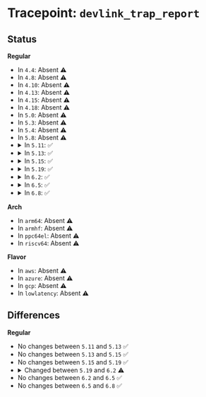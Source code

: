 # Tracepoint: <code>devlink_trap_report</code>

## Status
<b>Regular</b>
<ul>
<li>
In <code>4.4</code>: Absent ⚠️
</li>
<li>
In <code>4.8</code>: Absent ⚠️
</li>
<li>
In <code>4.10</code>: Absent ⚠️
</li>
<li>
In <code>4.13</code>: Absent ⚠️
</li>
<li>
In <code>4.15</code>: Absent ⚠️
</li>
<li>
In <code>4.18</code>: Absent ⚠️
</li>
<li>
In <code>5.0</code>: Absent ⚠️
</li>
<li>
In <code>5.3</code>: Absent ⚠️
</li>
<li>
In <code>5.4</code>: Absent ⚠️
</li>
<li>
In <code>5.8</code>: Absent ⚠️
</li>
<li>
<details>
<summary>In <code>5.11</code>: ✅</summary>

Event:

```c
struct trace_event_raw_devlink_trap_report {
    struct trace_entry ent;
    u32 __data_loc_bus_name;
    u32 __data_loc_dev_name;
    u32 __data_loc_driver_name;
    u32 __data_loc_trap_name;
    u32 __data_loc_trap_group_name;
    u32 __data_loc_input_dev_name;
    char __data[0];
};
```
Function:

```c
void trace_event_raw_event_devlink_trap_report(void *__data, const struct devlink *devlink, struct sk_buff *skb, const struct devlink_trap_metadata *metadata);
```
</details>
</li>
<li>
<details>
<summary>In <code>5.13</code>: ✅</summary>

Event:

```c
struct trace_event_raw_devlink_trap_report {
    struct trace_entry ent;
    u32 __data_loc_bus_name;
    u32 __data_loc_dev_name;
    u32 __data_loc_driver_name;
    u32 __data_loc_trap_name;
    u32 __data_loc_trap_group_name;
    u32 __data_loc_input_dev_name;
    char __data[0];
};
```
Function:

```c
void trace_event_raw_event_devlink_trap_report(void *__data, const struct devlink *devlink, struct sk_buff *skb, const struct devlink_trap_metadata *metadata);
```
</details>
</li>
<li>
<details>
<summary>In <code>5.15</code>: ✅</summary>

Event:

```c
struct trace_event_raw_devlink_trap_report {
    struct trace_entry ent;
    u32 __data_loc_bus_name;
    u32 __data_loc_dev_name;
    u32 __data_loc_driver_name;
    u32 __data_loc_trap_name;
    u32 __data_loc_trap_group_name;
    u32 __data_loc_input_dev_name;
    char __data[0];
};
```
Function:

```c
void trace_event_raw_event_devlink_trap_report(void *__data, const struct devlink *devlink, struct sk_buff *skb, const struct devlink_trap_metadata *metadata);
```
</details>
</li>
<li>
<details>
<summary>In <code>5.19</code>: ✅</summary>

Event:

```c
struct trace_event_raw_devlink_trap_report {
    struct trace_entry ent;
    u32 __data_loc_bus_name;
    u32 __data_loc_dev_name;
    u32 __data_loc_driver_name;
    u32 __data_loc_trap_name;
    u32 __data_loc_trap_group_name;
    u32 __data_loc_input_dev_name;
    char __data[0];
};
```
Function:

```c
void trace_event_raw_event_devlink_trap_report(void *__data, const struct devlink *devlink, struct sk_buff *skb, const struct devlink_trap_metadata *metadata);
```
</details>
</li>
<li>
<details>
<summary>In <code>6.2</code>: ✅</summary>

Event:

```c
struct trace_event_raw_devlink_trap_report {
    struct trace_entry ent;
    u32 __data_loc_bus_name;
    u32 __data_loc_dev_name;
    u32 __data_loc_driver_name;
    u32 __data_loc_trap_name;
    u32 __data_loc_trap_group_name;
    char input_dev_name[16];
    char __data[0];
};
```
Function:

```c
void trace_event_raw_event_devlink_trap_report(void *__data, const struct devlink *devlink, struct sk_buff *skb, const struct devlink_trap_metadata *metadata);
```
</details>
</li>
<li>
<details>
<summary>In <code>6.5</code>: ✅</summary>

Event:

```c
struct trace_event_raw_devlink_trap_report {
    struct trace_entry ent;
    u32 __data_loc_bus_name;
    u32 __data_loc_dev_name;
    u32 __data_loc_driver_name;
    u32 __data_loc_trap_name;
    u32 __data_loc_trap_group_name;
    char input_dev_name[16];
    char __data[0];
};
```
Function:

```c
void trace_event_raw_event_devlink_trap_report(void *__data, const struct devlink *devlink, struct sk_buff *skb, const struct devlink_trap_metadata *metadata);
```
</details>
</li>
<li>
<details>
<summary>In <code>6.8</code>: ✅</summary>

Event:

```c
struct trace_event_raw_devlink_trap_report {
    struct trace_entry ent;
    u32 __data_loc_bus_name;
    u32 __data_loc_dev_name;
    u32 __data_loc_driver_name;
    u32 __data_loc_trap_name;
    u32 __data_loc_trap_group_name;
    char input_dev_name[16];
    char __data[0];
};
```
Function:

```c
void trace_event_raw_event_devlink_trap_report(void *__data, const struct devlink *devlink, struct sk_buff *skb, const struct devlink_trap_metadata *metadata);
```
</details>
</li>
</ul>
<b>Arch</b>
<ul>
<li>
In <code>arm64</code>: Absent ⚠️
</li>
<li>
In <code>armhf</code>: Absent ⚠️
</li>
<li>
In <code>ppc64el</code>: Absent ⚠️
</li>
<li>
In <code>riscv64</code>: Absent ⚠️
</li>
</ul>
<b>Flavor</b>
<ul>
<li>
In <code>aws</code>: Absent ⚠️
</li>
<li>
In <code>azure</code>: Absent ⚠️
</li>
<li>
In <code>gcp</code>: Absent ⚠️
</li>
<li>
In <code>lowlatency</code>: Absent ⚠️
</li>
</ul>

## Differences
<b>Regular</b>
<ul>
<li>
No changes between <code>5.11</code> and <code>5.13</code> ✅
</li>
<li>
No changes between <code>5.13</code> and <code>5.15</code> ✅
</li>
<li>
No changes between <code>5.15</code> and <code>5.19</code> ✅
</li>
<li>
<details>
<summary>Changed between <code>5.19</code> and <code>6.2</code> ⚠️</summary>
<ul>
<li>
<b>Event changed. </b>
</li>
<li>
<b>Field added. </b>
<code>char input_dev_name[16]</code>
</li>
<li>
<b>Field removed. </b>
<code>u32 __data_loc_input_dev_name</code>
</li>
</ul>
</details>
</li>
<li>
No changes between <code>6.2</code> and <code>6.5</code> ✅
</li>
<li>
No changes between <code>6.5</code> and <code>6.8</code> ✅
</li>
</ul>
